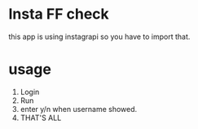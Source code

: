 # Insta FF check
this app is using instagrapi so you have to import that.

# usage
1. Login
2. Run
3. enter y/n when username showed.
4. THAT'S ALL
